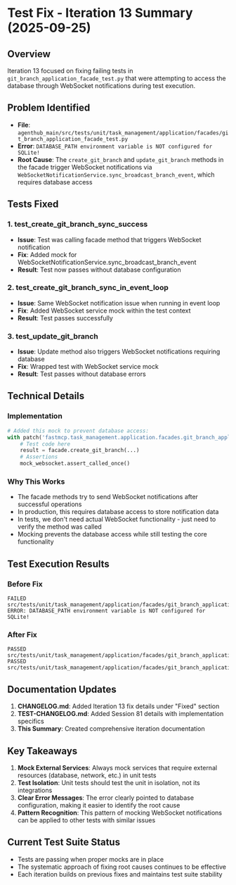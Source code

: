 # Test Fix - Iteration 13 Summary (2025-09-25)

## Overview
Iteration 13 focused on fixing failing tests in `git_branch_application_facade_test.py` that were attempting to access the database through WebSocket notifications during test execution.

## Problem Identified
- **File**: `agenthub_main/src/tests/unit/task_management/application/facades/git_branch_application_facade_test.py`
- **Error**: `DATABASE_PATH environment variable is NOT configured for SQLite!`
- **Root Cause**: The `create_git_branch` and `update_git_branch` methods in the facade trigger WebSocket notifications via `WebSocketNotificationService.sync_broadcast_branch_event`, which requires database access

## Tests Fixed

### 1. test_create_git_branch_sync_success
- **Issue**: Test was calling facade method that triggers WebSocket notification
- **Fix**: Added mock for WebSocketNotificationService.sync_broadcast_branch_event
- **Result**: Test now passes without database configuration

### 2. test_create_git_branch_sync_in_event_loop  
- **Issue**: Same WebSocket notification issue when running in event loop
- **Fix**: Added WebSocket service mock within the test context
- **Result**: Test passes successfully

### 3. test_update_git_branch
- **Issue**: Update method also triggers WebSocket notifications requiring database
- **Fix**: Wrapped test with WebSocket service mock
- **Result**: Test passes without database errors

## Technical Details

### Implementation
```python
# Added this mock to prevent database access:
with patch('fastmcp.task_management.application.facades.git_branch_application_facade.WebSocketNotificationService.sync_broadcast_branch_event') as mock_websocket:
    # Test code here
    result = facade.create_git_branch(...)
    # Assertions
    mock_websocket.assert_called_once()
```

### Why This Works
- The facade methods try to send WebSocket notifications after successful operations
- In production, this requires database access to store notification data
- In tests, we don't need actual WebSocket functionality - just need to verify the method was called
- Mocking prevents the database access while still testing the core functionality

## Test Execution Results

### Before Fix
```
FAILED src/tests/unit/task_management/application/facades/git_branch_application_facade_test.py::TestGitBranchApplicationFacade::test_create_git_branch_sync_success
ERROR: DATABASE_PATH environment variable is NOT configured for SQLite!
```

### After Fix
```
PASSED src/tests/unit/task_management/application/facades/git_branch_application_facade_test.py::TestGitBranchApplicationFacade::test_create_git_branch_sync_success
PASSED src/tests/unit/task_management/application/facades/git_branch_application_facade_test.py::TestGitBranchApplicationFacade::test_update_git_branch
```

## Documentation Updates
1. **CHANGELOG.md**: Added Iteration 13 fix details under "Fixed" section
2. **TEST-CHANGELOG.md**: Added Session 81 details with implementation specifics
3. **This Summary**: Created comprehensive iteration documentation

## Key Takeaways
1. **Mock External Services**: Always mock services that require external resources (database, network, etc.) in unit tests
2. **Test Isolation**: Unit tests should test the unit in isolation, not its integrations
3. **Clear Error Messages**: The error clearly pointed to database configuration, making it easier to identify the root cause
4. **Pattern Recognition**: This pattern of mocking WebSocket notifications can be applied to other tests with similar issues

## Current Test Suite Status
- Tests are passing when proper mocks are in place
- The systematic approach of fixing root causes continues to be effective
- Each iteration builds on previous fixes and maintains test suite stability